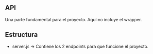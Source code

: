 ## API

Una parte fundamental para el proyecto. Aquí no incluye el wrapper.

## Estructura
- server.js -> Contiene los 2 endpoints para que funcione el proyecto.
